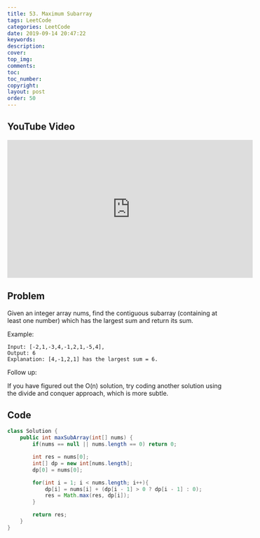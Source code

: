 ```yaml
---
title: 53. Maximum Subarray
tags: LeetCode
categories: LeetCode
date: 2019-09-14 20:47:22
keywords:
description:
cover:
top_img:
comments:
toc:
toc_number:
copyright:
layout: post
order: 50
---
```


## YouTube Video

<iframe width="560" height="315" src="https://www.youtube.com/embed/6xLjNawbyUc" frameborder="0" allow="accelerometer; autoplay; encrypted-media; gyroscope; picture-in-picture" allowfullscreen></iframe>

## Problem

Given an integer array nums, find the contiguous subarray (containing at least one number) which has the largest sum and return its sum.

Example:

```
Input: [-2,1,-3,4,-1,2,1,-5,4],
Output: 6
Explanation: [4,-1,2,1] has the largest sum = 6.
```

Follow up:

If you have figured out the O(n) solution, try coding another solution using the divide and conquer approach, which is more subtle.

## Code

```java
class Solution {
    public int maxSubArray(int[] nums) {
        if(nums == null || nums.length == 0) return 0;

        int res = nums[0];
        int[] dp = new int[nums.length];
        dp[0] = nums[0];

        for(int i = 1; i < nums.length; i++){
            dp[i] = nums[i] + (dp[i - 1] > 0 ? dp[i - 1] : 0);
            res = Math.max(res, dp[i]);
        }

        return res;
    }
}
```
